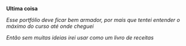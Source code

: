 **Ultima coisa**

*Esse portfólio deve ficar bem armador, por mais que tentei entender o máximo do curso até onde cheguei*

*Então sem muitas ideias irei usar como um livro de receitas*